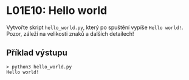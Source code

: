 # L01E10: Hello world
Vytvořte skript `hello_world.py`, který po spuštění vypíše `Hello world!`. Pozor, záleží na velikosti znaků a dalších detailech!

## Příklad výstupu
```
> python3 hello_world.py
Hello world!
```